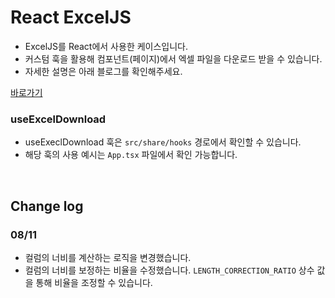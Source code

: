 # React ExcelJS

- ExcelJS를 React에서 사용한 케이스입니다.
- 커스텀 훅을 활용해 컴포넌트(페이지)에서 엑셀 파일을 다운로드 받을 수 있습니다.
- 자세한 설명은 아래 블로그를 확인해주세요.

<a href="https://kangs-develop.tistory.com/8" target="_blank">바로가기</a>

### useExcelDownload
- useExeclDownload 훅은 `src/share/hooks` 경로에서 확인할 수 있습니다.
- 해당 훅의 사용 예시는 `App.tsx` 파일에서 확인 가능합니다.

<br />

## Change log
### 08/11
- 컬럼의 너비를 계산하는 로직을 변경했습니다.
- 컬럼의 너비를 보정하는 비율을 수정했습니다. `LENGTH_CORRECTION_RATIO` 상수 값을 통해 비율을 조정할 수 있습니다.
